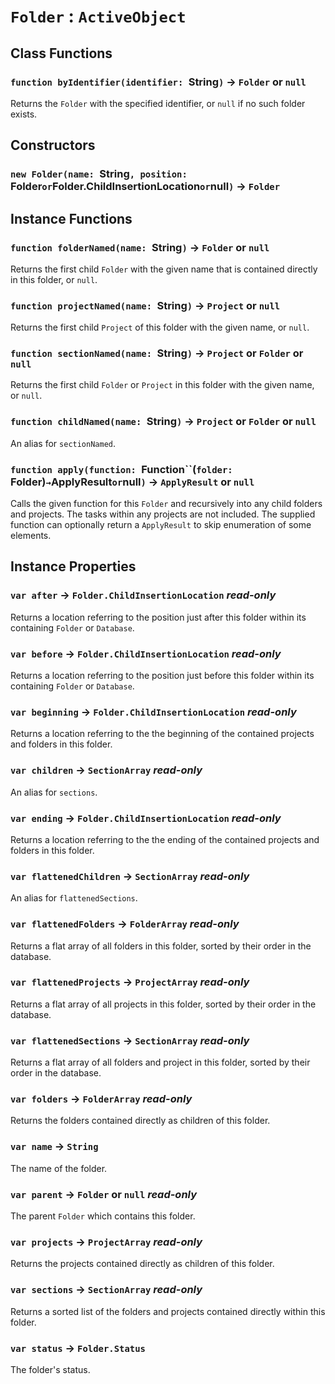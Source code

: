 # `Folder` : `ActiveObject`

## Class Functions

### `function byIdentifier(identifier: `String`)` → `Folder` or `null`

Returns the `Folder` with the specified identifier, or `null` if no such folder exists.   
  


## Constructors

### `new Folder(name: `String`, position: `Folder` or `Folder.ChildInsertionLocation` or `null`)` → `Folder`

## Instance Functions

### `function folderNamed(name: `String`)` → `Folder` or `null`

Returns the first child `Folder` with the given name that is contained directly in this folder, or `null`.   
  


### `function projectNamed(name: `String`)` → `Project` or `null`

Returns the first child `Project` of this folder with the given name, or `null`.   
  


### `function sectionNamed(name: `String`)` → `Project` or `Folder` or `null`

Returns the first child `Folder` or `Project` in this folder with the given name, or `null`.   
  


### `function childNamed(name: `String`)` → `Project` or `Folder` or `null`

An alias for `sectionNamed`.   
  


### `function apply(function: `Function``(`‍folder: `Folder`‍`)` → `ApplyResult` or `null`)` → `ApplyResult` or `null`

Calls the given function for this `Folder` and recursively into any child folders and projects. The tasks within any projects are not included. The supplied function can optionally return a `ApplyResult` to skip enumeration of some elements.   
  


## Instance Properties

### `var after` → `Folder.ChildInsertionLocation` _read-only_

Returns a location referring to the position just after this folder within its containing `Folder` or `Database`.   
  


### `var before` → `Folder.ChildInsertionLocation` _read-only_

Returns a location referring to the position just before this folder within its containing `Folder` or `Database`.   
  


### `var beginning` → `Folder.ChildInsertionLocation` _read-only_

Returns a location referring to the the beginning of the contained projects and folders in this folder.   
  


### `var children` → `SectionArray` _read-only_

An alias for `sections`.   
  


### `var ending` → `Folder.ChildInsertionLocation` _read-only_

Returns a location referring to the the ending of the contained projects and folders in this folder.   
  


### `var flattenedChildren` → `SectionArray` _read-only_

An alias for `flattenedSections`.   
  


### `var flattenedFolders` → `FolderArray` _read-only_

Returns a flat array of all folders in this folder, sorted by their order in the database.   
  


### `var flattenedProjects` → `ProjectArray` _read-only_

Returns a flat array of all projects in this folder, sorted by their order in the database.   
  


### `var flattenedSections` → `SectionArray` _read-only_

Returns a flat array of all folders and project in this folder, sorted by their order in the database.   
  


### `var folders` → `FolderArray` _read-only_

Returns the folders contained directly as children of this folder.   
  


### `var name` → `String`

The name of the folder.   
  


### `var parent` → `Folder` or `null` _read-only_

The parent `Folder` which contains this folder.   
  


### `var projects` → `ProjectArray` _read-only_

Returns the projects contained directly as children of this folder.   
  


### `var sections` → `SectionArray` _read-only_

Returns a sorted list of the folders and projects contained directly within this folder.   
  


### `var status` → `Folder.Status`

The folder's status.   
  

